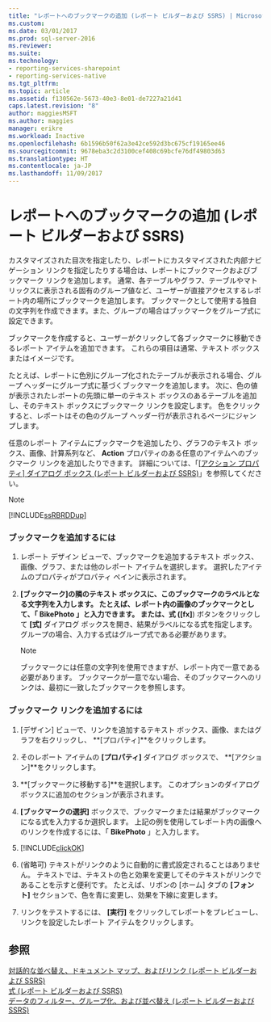 ```yaml
---
title: "レポートへのブックマークの追加 (レポート ビルダーおよび SSRS) | Microsoft Docs"
ms.custom: 
ms.date: 03/01/2017
ms.prod: sql-server-2016
ms.reviewer: 
ms.suite: 
ms.technology:
- reporting-services-sharepoint
- reporting-services-native
ms.tgt_pltfrm: 
ms.topic: article
ms.assetid: f130562e-5673-40e3-8e01-de7227a21d41
caps.latest.revision: "8"
author: maggiesMSFT
ms.author: maggies
manager: erikre
ms.workload: Inactive
ms.openlocfilehash: 6b1596b50f62a3e42ce592d3bc675cf19165ee46
ms.sourcegitcommit: 9678eba3c2d3100cef408c69bcfe76df49803d63
ms.translationtype: HT
ms.contentlocale: ja-JP
ms.lasthandoff: 11/09/2017
---
```

# <a name="add-a-bookmark-to-a-report-report-builder-and-ssrs"></a>レポートへのブックマークの追加 (レポート ビルダーおよび SSRS)
  カスタマイズされた目次を指定したり、レポートにカスタマイズされた内部ナビゲーション リンクを指定したりする場合は、レポートにブックマークおよびブックマーク リンクを追加します。 通常、各テーブルやグラフ、テーブルやマトリックスに表示される固有のグループ値など、ユーザーが直接アクセスするレポート内の場所にブックマークを追加します。 ブックマークとして使用する独自の文字列を作成できます。また、グループの場合はブックマークをグループ式に設定できます。  
  
 ブックマークを作成すると、ユーザーがクリックして各ブックマークに移動できるレポート アイテムを追加できます。 これらの項目は通常、テキスト ボックスまたはイメージです。  
  
 たとえば、レポートに色別にグループ化されたテーブルが表示される場合、グループ ヘッダーにグループ式に基づくブックマークを追加します。 次に、色の値が表示されたレポートの先頭に単一のテキスト ボックスのあるテーブルを追加し、そのテキスト ボックスにブックマーク リンクを設定します。 色をクリックすると、レポートはその色のグループ ヘッダー行が表示されるページにジャンプします。  
  
 任意のレポート アイテムにブックマークを追加したり、グラフのテキスト ボックス、画像、計算系列など、 **Action** プロパティのある任意のアイテムへのブックマーク リンクを追加したりできます。 詳細については、「[[アクション プロパティ] ダイアログ ボックス (レポート ビルダーおよび SSRS)](http://msdn.microsoft.com/library/2c5d915b-4f97-42cf-b8f1-49ca3ff3d0f9)」を参照してください。  
  
> [!NOTE]  
>  [!INCLUDE[ssRBRDDup](../../includes/ssrbrddup-md.md)]  
  
### <a name="to-add-a-bookmark"></a>ブックマークを追加するには  
  
1.  レポート デザイン ビューで、ブックマークを追加するテキスト ボックス、画像、グラフ、または他のレポート アイテムを選択します。 選択したアイテムのプロパティがプロパティ ペインに表示されます。  
  
2.  **[ブックマーク]**の隣のテキスト ボックスに、このブックマークのラベルとなる文字列を入力します。 たとえば、レポート内の画像のブックマークとして、「 **BikePhoto** 」と入力できます。 または、式 (**[fx]**) ボタンをクリックして **[式]** ダイアログ ボックスを開き、結果がラベルになる式を指定します。 グループの場合、入力する式はグループ式である必要があります。  
  
    > [!NOTE]  
    >  ブックマークには任意の文字列を使用できますが、レポート内で一意である必要があります。 ブックマークが一意でない場合、そのブックマークへのリンクは、最初に一致したブックマークを参照します。  
  
### <a name="to-add-a-bookmark-link"></a>ブックマーク リンクを追加するには  
  
1.  [デザイン] ビューで、リンクを追加するテキスト ボックス、画像、またはグラフを右クリックし、 **[プロパティ]**をクリックします。  
  
2.  そのレポート アイテムの **[プロパティ]** ダイアログ ボックスで、 **[アクション]**をクリックします。  
  
3.  **[ブックマークに移動する]**を選択します。 このオプションのダイアログ ボックスに追加のセクションが表示されます。  
  
4.  **[ブックマークの選択]** ボックスで、ブックマークまたは結果がブックマークになる式を入力するか選択します。 上記の例を使用してレポート内の画像へのリンクを作成するには、「 **BikePhoto** 」と入力します。  
  
5.  [!INCLUDE[clickOK](../../includes/clickok-md.md)]  
  
6.  (省略可) テキストがリンクのように自動的に書式設定されることはありません。 テキストでは、テキストの色と効果を変更してそのテキストがリンクであることを示すと便利です。 たとえば、リボンの [ホーム] タブの **[フォント]** セクションで、色を青に変更し、効果を下線に変更します。  
  
7.  リンクをテストするには、 **[実行]** をクリックしてレポートをプレビューし、リンクを設定したレポート アイテムをクリックします。  
  
## <a name="see-also"></a>参照  
 [対話的な並べ替え、ドキュメント マップ、およびリンク &#40;レポート ビルダーおよび SSRS&#41;](../../reporting-services/report-design/interactive-sort-document-maps-and-links-report-builder-and-ssrs.md)   
 [式 &#40;レポート ビルダーおよび SSRS&#41;](../../reporting-services/report-design/expressions-report-builder-and-ssrs.md)   
 [データのフィルター、グループ化、および並べ替え &#40;レポート ビルダーおよび SSRS&#41;](../../reporting-services/report-design/filter-group-and-sort-data-report-builder-and-ssrs.md)  
  
  
